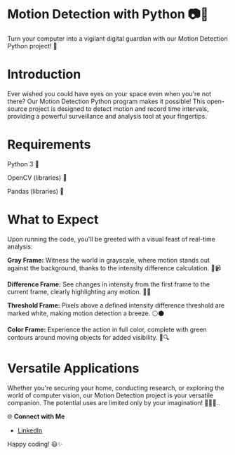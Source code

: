 # Motion Detection with Python 📷🚀
Turn your computer into a vigilant digital guardian with our Motion Detection Python project! 🌟

# Introduction
Ever wished you could have eyes on your space even when you're not there? Our Motion Detection Python program makes it possible! This open-source project is designed to detect motion and record time intervals, providing a powerful surveillance and analysis tool at your fingertips.

# Requirements
Python 3 🐍

OpenCV (libraries) 📸

Pandas (libraries) 🐼

# What to Expect
Upon running the code, you'll be greeted with a visual feast of real-time analysis:

**Gray Frame:** Witness the world in grayscale, where motion stands out against the background, thanks to the intensity difference calculation. 🎨📹

**Difference Frame:** See changes in intensity from the first frame to the current frame, clearly highlighting any motion. 🔄🌆

**Threshold Frame:** Pixels above a defined intensity difference threshold are marked white, making motion detection a breeze. ⚪⚫

**Color Frame:** Experience the action in full color, complete with green contours around moving objects for added visibility. 🌈🔍

# Versatile Applications
Whether you're securing your home, conducting research, or exploring the world of computer vision, our Motion Detection project is your versatile companion. The potential uses are limited only by your imagination! 🏡🔬🤖..

🌐 **Connect with Me**
- [LinkedIn](www.linkedin.com/in/md-azfar-alam)

Happy coding! 😃✨

